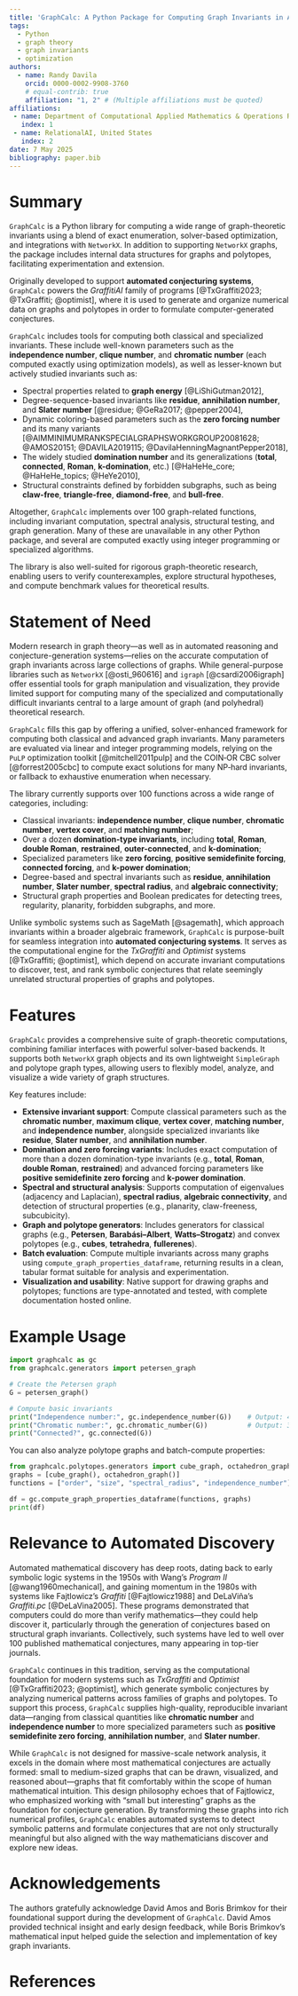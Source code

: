 ```yaml
---
title: 'GraphCalc: A Python Package for Computing Graph Invariants in Automated Conjecturing Systems'
tags:
  - Python
  - graph theory
  - graph invariants
  - optimization
authors:
  - name: Randy Davila
    orcid: 0000-0002-9908-3760
    # equal-contrib: true
    affiliation: "1, 2" # (Multiple affiliations must be quoted)
affiliations:
 - name: Department of Computational Applied Mathematics & Operations Research, Rice University, United States
   index: 1
 - name: RelationalAI, United States
   index: 2
date: 7 May 2025
bibliography: paper.bib
---
```


# Summary

`GraphCalc` is a Python library for computing a wide range of graph-theoretic invariants using a blend of exact enumeration, solver-based optimization, and integrations with `NetworkX`. In addition to supporting `NetworkX` graphs, the package includes internal data structures for graphs and polytopes, facilitating experimentation and extension.

Originally developed to support **automated conjecturing systems**, `GraphCalc` powers the *GraffitiAI* family of programs [@TxGraffiti2023; @TxGraffiti; @optimist], where it is used to generate and organize numerical data on graphs and polytopes in order to formulate computer-generated conjectures.

`GraphCalc` includes tools for computing both classical and specialized invariants. These include well-known parameters such as the **independence number**, **clique number**, and **chromatic number** (each computed exactly using optimization models), as well as lesser-known but actively studied invariants such as:

- Spectral properties related to **graph energy** [@LiShiGutman2012],
- Degree-sequence-based invariants like **residue**, **annihilation number**, and **Slater number** [@residue; @GeRa2017; @pepper2004],
- Dynamic coloring-based parameters such as the **zero forcing number** and its many variants [@AIMMINIMUMRANKSPECIALGRAPHSWORKGROUP20081628; @AMOS20151; @DAVILA2019115; @DavilaHenningMagnantPepper2018],
- The widely studied **domination number** and its generalizations (**total**, **connected**, **Roman**, **k-domination**, etc.) [@HaHeHe_core; @HaHeHe_topics; @HeYe2010],
- Structural constraints defined by forbidden subgraphs, such as being **claw-free**, **triangle-free**, **diamond-free**, and **bull-free**.

Altogether, `GraphCalc` implements over 100 graph-related functions, including invariant computation, spectral analysis, structural testing, and graph generation. Many of these are unavailable in any other Python package, and several are computed exactly using integer programming or specialized algorithms.

The library is also well-suited for rigorous graph-theoretic research, enabling users to verify counterexamples, explore structural hypotheses, and compute benchmark values for theoretical results.

# Statement of Need

Modern research in graph theory—as well as in automated reasoning and conjecture-generation systems—relies on the accurate computation of graph invariants across large collections of graphs. While general-purpose libraries such as `NetworkX` [@osti_960616] and `igraph` [@csardi2006igraph] offer essential tools for graph manipulation and visualization, they provide limited support for computing many of the specialized and computationally difficult invariants central to a large amount of graph (and polyhedral) theoretical research.

`GraphCalc` fills this gap by offering a unified, solver-enhanced framework for computing both classical and advanced graph invariants. Many parameters are evaluated via linear and integer programming models, relying on the `PuLP` optimization toolkit [@mitchell2011pulp] and the COIN‑OR CBC solver [@forrest2005cbc] to compute exact solutions for many NP‑hard invariants, or fallback to exhaustive enumeration when necessary.

The library currently supports over 100 functions across a wide range of categories, including:

- Classical invariants: **independence number**, **clique number**, **chromatic number**, **vertex cover**, and **matching number**;
- Over a dozen **domination-type invariants**, including **total**, **Roman**, **double Roman**, **restrained**, **outer-connected**, and **k-domination**;
- Specialized parameters like **zero forcing**, **positive semidefinite forcing**, **connected forcing**, and **k-power domination**;
- Degree-based and spectral invariants such as **residue**, **annihilation number**, **Slater number**, **spectral radius**, and **algebraic connectivity**;
- Structural graph properties and Boolean predicates for detecting trees, regularity, planarity, forbidden subgraphs, and more.

Unlike symbolic systems such as SageMath [@sagemath], which approach invariants within a broader algebraic framework, `GraphCalc` is purpose-built for seamless integration into **automated conjecturing systems**. It serves as the computational engine for the *TxGraffiti* and *Optimist* systems [@TxGraffiti; @optimist], which depend on accurate invariant computations to discover, test, and rank symbolic conjectures that relate seemingly unrelated structural properties of graphs and polytopes.

# Features

`GraphCalc` provides a comprehensive suite of graph-theoretic computations, combining familiar interfaces with powerful solver-based backends. It supports both `NetworkX` graph objects and its own lightweight `SimpleGraph` and polytope graph types, allowing users to flexibly model, analyze, and visualize a wide variety of graph structures.

Key features include:

- **Extensive invariant support**: Compute classical parameters such as the **chromatic number**, **maximum clique**, **vertex cover**, **matching number**, and **independence number**, alongside specialized invariants like **residue**, **Slater number**, and **annihilation number**.
- **Domination and zero forcing variants**: Includes exact computation of more than a dozen domination-type invariants (e.g., **total**, **Roman**, **double Roman**, **restrained**) and advanced forcing parameters like **positive semidefinite zero forcing** and **k-power domination**.
- **Spectral and structural analysis**: Supports computation of eigenvalues (adjacency and Laplacian), **spectral radius**, **algebraic connectivity**, and detection of structural properties (e.g., planarity, claw-freeness, subcubicity).
- **Graph and polytope generators**: Includes generators for classical graphs (e.g., **Petersen**, **Barabási–Albert**, **Watts–Strogatz**) and convex polytopes (e.g., **cubes**, **tetrahedra**, **fullerenes**).
- **Batch evaluation**: Compute multiple invariants across many graphs using `compute_graph_properties_dataframe`, returning results in a clean, tabular format suitable for analysis and experimentation.
- **Visualization and usability**: Native support for drawing graphs and polytopes; functions are type-annotated and tested, with complete documentation hosted online.

# Example Usage

```python
import graphcalc as gc
from graphcalc.generators import petersen_graph

# Create the Petersen graph
G = petersen_graph()

# Compute basic invariants
print("Independence number:", gc.independence_number(G))    # Output: 4
print("Chromatic number:", gc.chromatic_number(G))          # Output: 3
print("Connected?", gc.connected(G))
```

You can also analyze polytope graphs and batch-compute properties:

```python
from graphcalc.polytopes.generators import cube_graph, octahedron_graph
graphs = [cube_graph(), octahedron_graph()]
functions = ["order", "size", "spectral_radius", "independence_number"]

df = gc.compute_graph_properties_dataframe(functions, graphs)
print(df)
```

# Relevance to Automated Discovery

Automated mathematical discovery has deep roots, dating back to early symbolic logic systems in the 1950s with Wang’s *Program II* [@wang1960mechanical], and gaining momentum in the 1980s with systems like Fajtlowicz’s *Graffiti* [@Fajtlowicz1988] and DeLaViña’s *Graffiti.pc* [@DeLaVina2005]. These programs demonstrated that computers could do more than verify mathematics—they could help discover it, particularly through the generation of conjectures based on structural graph invariants. Collectively, such systems have led to well over 100 published mathematical conjectures, many appearing in top-tier journals.

`GraphCalc` continues in this tradition, serving as the computational foundation for modern systems such as *TxGraffiti* and *Optimist* [@TxGraffiti2023; @optimist], which generate symbolic conjectures by analyzing numerical patterns across families of graphs and polytopes. To support this process, `GraphCalc` supplies high-quality, reproducible invariant data—ranging from classical quantities like **chromatic number** and **independence number** to more specialized parameters such as **positive semidefinite zero forcing**, **annihilation number**, and **Slater number**.

While `GraphCalc` is not designed for massive-scale network analysis, it excels in the domain where most mathematical conjectures are actually formed: small to medium-sized graphs that can be drawn, visualized, and reasoned about—graphs that fit comfortably within the scope of human mathematical intuition. This design philosophy echoes that of Fajtlowicz, who emphasized working with “small but interesting” graphs as the foundation for conjecture generation. By transforming these graphs into rich numerical profiles, `GraphCalc` enables automated systems to detect symbolic patterns and formulate conjectures that are not only structurally meaningful but also aligned with the way mathematicians discover and explore new ideas.

# Acknowledgements

The authors gratefully acknowledge David Amos and Boris Brimkov for their foundational support during the development of `GraphCalc`. David Amos provided technical insight and early design feedback, while Boris Brimkov’s mathematical input helped guide the selection and implementation of key graph invariants.

# References

